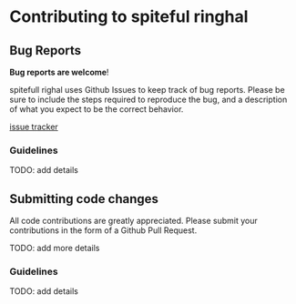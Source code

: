 # Contributing to spiteful ringhal


## Bug Reports

**Bug reports are welcome**!

spitefull righal uses Github Issues to keep track of bug reports. Please be
sure to include the steps required to reproduce the bug, and a description of
what you expect to be the correct behavior.

[issue tracker](https://github.com/clayball/spiteful-ringhal/issues)

### Guidelines

TODO: add details


## Submitting code changes

All code contributions are greatly appreciated. Please submit your
contributions in the form of a Github Pull Request.

TODO: add more details

### Guidelines

TODO: add details


